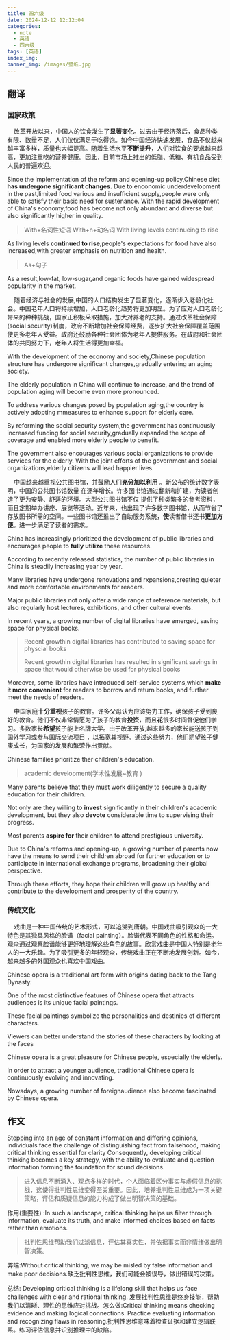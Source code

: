 ```yaml
---
title: 四六级
date: 2024-12-12 12:12:04
categories:
  - note
  - 英语
  - 四六级
tags: [英语]
index_img:
banner_img: /images/壁纸.jpg
---
```


## 翻译

###  国家政策

&nbsp;&nbsp;&nbsp;&nbsp;改革开放以来，中国人的饮食发生了**显著变化**。过去由于经济落后，食品种类有限、数量不足，人们仅仅满足于吃得饱。如今中国经济快速发展，食品不仅越来越丰富多样，质量也大幅提高。随着生活水平**不断提升**，人们对饮食的要求越来越高，更加注重吃的营养健康。因此，目前市场上推出的低脂、低糖、有机食品受到人民的普遍欢迎。

Since the implementation of the reform and opening-up policy,Chinese diet **has undergone significant changes.**
Due to enconomic underdevelopment in the past,limited food various and insufficient supply,people were only able to satisfy their basic need for sustenance.
With the rapid development of China's economy,food has become not only abundant and diverse but also significantly higher in quality.

> With+名词性短语
> With+n+动名词 With living levels continueing to rise

As living levels **continued to rise**,people's expectations for food have also increased,with greater emphasis on nutrition and health.
> As+句子

As a result,low-fat, low-sugar,and organic foods have gained widespread popularity in the market.

&nbsp;&nbsp;&nbsp;&nbsp;随着经济与社会的发展,中国的人口结构发生了显著变化，逐渐步入老龄化社会。中国老年人口将持续增加，人口老龄化趋势将更加明显。为了应对人口老龄化带来的种种挑战，国家正积极采取措施，加大对养老的支持。通过改革社会保障(social security)制度，政府不断增加社会保障经费，逐步扩大社会保障覆盖范围使更多老年人受益。政府还鼓励各种社会团体为老年人提供服务。在政府和社会团体的共同努力下，老年人将生活得更加幸福。

With the development of the economy and society,Chinese population structure has undergone significant changes,gradually entering an aging society.

The elderly population in China will continue to increase, and the trend of population aging will become even more pronounced.

To address various changes posed by population aging,the country is actively adopting mmeasures to enhance support for elderly care.

By reforming the social security system,the government has continuously increased funding for social security,gradually expanded the scope of coverage and enabled more elderly people to benefit.

The government also encourages various social organizations to provide services for the elderly. With the joint efforts of the government and social organizations,elderly citizens will lead happier lives.

&nbsp;&nbsp;&nbsp;&nbsp;中国越来越重视公共图书馆，并鼓励人们**充分加以利用** 。新公布的统计数字表明，中国的公共图书馆数量 在逐年增长。许多图书馆通过翻新和扩建，为读者创造了更为安静、舒适的环境。大型公共图书馆不仅 提供了种类繁多的参考资料，而且定期举办讲座、展览等活动。近年来，也出现了许多数字图书馆，从而节省了存放图书所需的空间。一些图书馆还推出了自助服务系统，**使**读者借书还书**更加方便**。进一步满足了读者的需求。

China has increasingly prioritized the development of public libraries and encourages people to **fully utilize** these resources.

According  to recently released  statistics, the number of public libraries in China is steadily increasing year by year.

Many libraries have undergone renovations and rxpansions,creating quieter and more comfortable environments for readers.

Major public libraries not only offer a wide range of reference materials, but also regularly host lectures, exhibitions, and other cultural events.

In recent years, a growing number of digital libraries have emerged,  saving space for physical books.

>  Recent growthin digital libraries has contributed to saving space for physcial  books
>
> Recent growthin digital libraries has resulted in significant savings in space that would otherwise be used for physical books

Moreover, some libraries have introduced self-service systems,which **make it more convenient** for readers to borrow and  return  books, and further meet the needs of readers.

&nbsp;&nbsp;&nbsp;&nbsp;中国家庭**十分重视**孩子的教育。许多父母认为应该努力工作，确保孩子受到良好的教育。他们不仅非常情愿为了孩子的教育**投资**，而且**花**很多时间督促他们学习。多数家长**希望**孩子能上名牌大学。由于改革开放,越来越多的家长能送孩子到国外学习或参与国际交流项目 ，以拓宽其视野。通过这些努力，他们期望孩子健康成长，为国家的发展和繁荣作出贡献。

Chinese families prioritize ther children's education.

> academic development(学术性发展~教育 )

Many parents believe that they  must work diligently to secure a quality education for their children.

Not only are they willing to **invest** significantly in their children's academic development, but they also **devote** considerable time to supervising their progress.

Most parents **aspire for**  their children to attend prestigious university.

Due to China's reforms and opening-up, a growing number of parents now have the means to send their children abroad for further education or to participate in international exchange programs, broadening their global perspective.

Through these efforts, they hope their children will grow up healthy and contribute to the development and prosperity of the country.

### 传统文化

&nbsp;&nbsp;&nbsp;&nbsp;戏曲是一种中国传统的艺术形式，可以追溯到唐朝。中国戏曲吸引观众的一大特色是其独具风格的脸谱（facial painting）。脸谱代表不同角色的性格和命运。观众通过观察脸谱能够更好地理解这些角色的故事。欣赏戏曲是中国人特别是老年人的一大乐趣。为了吸引更多的年轻观众，传统戏曲正在不断地发展创新。如今，越来越多的外国观众也喜欢中国戏曲。

Chinese opera is a traditional art form with origins dating back to the Tang Dynasty.

One of the most distinctive features of Chinese opera that attracts audiences is its unique facial paintings.

These facial paintings symbolize the personalities and destinies of different characters.

Viewers can better understand the stories of these characters by looking at the faces

Chinese opera is a great pleasure for Chinese people, especially the elderly.

In order to attract a younger audience, traditional Chinese opera is continuously evolving and innovating.

Nowadays, a growing  number of foreignaudience also become fascinated by Chinese opera.

## 作文

Stepping into an age of constant information and differing opinions, individuals face the challenge of distinguishing fact from falsehood, making critical thinking essential for clarity Consequently, developing critical thinking becomes a key strategy, with the ability to evaluate and question information forming the foundation for sound decisions.

> 进入信息不断涌入、观点多样的时代，个人面临着区分事实与虚假信息的挑战，这使得批判性思维变得至关重要。因此，培养批判性思维成为一项关键策略，评估和质疑信息的能力构成了做出明智决策的基础。

作用(重要性) :In such a landscape, critical thinking helps us filter through information, evaluate its truth, and make informed choices based on facts rather than emotions.

> 批判性思维帮助我们过滤信息，评估其真实性，并依据事实而非情绪做出明智决策。

弊端:Without critical thinking, we may be misled by false information and make poor decisions.缺乏批判性思维，我们可能会被误导，做出错误的决策。

总结: Developing critical thinking is a lifelong skill that helps us face challenges with clear and  rational thinking.
发展批判性思维是终身技能，帮助我们以清晰、理性的思维应对挑战。怎么做:Critical thinking means checking evidence and making logical connections. Practice evaluating information and recognizing flaws in reasoning.批判性思维意味着检查证据和建立逻辑联系。练习评估信息并识别推理中的缺陷。